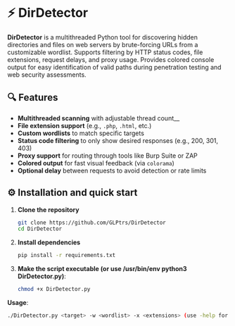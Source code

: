 # ⚡ DirDetector

**DirDetector** is a multithreaded Python tool for discovering hidden directories and files on web servers by brute-forcing URLs from a customizable wordlist. Supports filtering by HTTP status codes, file extensions, request delays, and proxy usage. Provides colored console output for easy identification of valid paths during penetration testing and web security assessments.

## 🔍 Features

- **Multithreaded scanning** with adjustable thread count__
- **File extension support** (e.g., `.php`, `.html`, etc.)    
- **Custom wordlists** to match specific targets  
- **Status code filtering** to only show desired responses (e.g., 200, 301, 403)  
- **Proxy support** for routing through tools like Burp Suite or ZAP  
- **Colored output** for fast visual feedback (via `colorama`)  
- **Optional delay** between requests to avoid detection or rate limits

## ⚙️ Installation and quick start

1. **Clone the repository**  
   ```bash
   git clone https://github.com/GLPtrs/DirDetector
   cd DirDetector

2. **Install dependencies**  
   ```bash
   pip install -r requirements.txt
   ```

3. **Make the script executable (or use /usr/bin/env python3 DirDetector.py)**:
   ```bash
   chmod +x DirDetector.py
   ```

**Usage**:
   ```bash
   ./DirDetector.py <target> -w <wordlist> -x <extensions> (use -help for more options)
   ```
